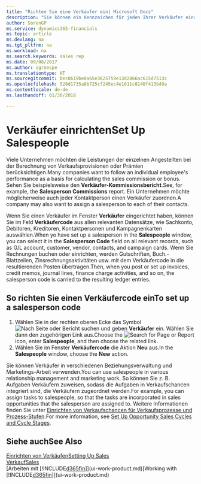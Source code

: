 ```yaml
---
title: "Richten Sie eine Verkäufer ein| Microsoft Docs"
description: "Sie können ein Kennzeichen für jeden Ihrer Verkäufer einrichten, damit Sie eine Einzelleistung verfolgen oder einen Kontakt zuordnen können."
author: SorenGP
ms.service: dynamics365-financials
ms.topic: article
ms.devlang: na
ms.tgt_pltfrm: na
ms.workload: na
ms.search.keywords: sales rep
ms.date: 09/08/2017
ms.author: sgroespe
ms.translationtype: HT
ms.sourcegitcommit: bec0619be0a65e3625759e13d2866ac615d7513c
ms.openlocfilehash: 528d1735a8b725cf245ec4e1611c8140f413b49a
ms.contentlocale: de-de
ms.lasthandoff: 01/30/2018

---
```

# <a name="set-up-salespeople"></a><span data-ttu-id="d077a-103">Verkäufer einrichten</span><span class="sxs-lookup"><span data-stu-id="d077a-103">Set Up Salespeople</span></span>
<span data-ttu-id="d077a-104">Viele Unternehmen möchten die Leistungen der einzelnen Angestellten bei der Berechnung von Verkaufsprovisionen oder Prämien berücksichtigen.</span><span class="sxs-lookup"><span data-stu-id="d077a-104">Many companies want to follow an individual employee's performance as a basis for calculating the sales commission or bonus.</span></span> <span data-ttu-id="d077a-105">Sehen Sie beispielsweise den **Verkäufer-Kommissionsbericht**.</span><span class="sxs-lookup"><span data-stu-id="d077a-105">See, for example, the **Salesperson Commissions** report.</span></span> <span data-ttu-id="d077a-106">Ein Unternehmen möchte möglicherweise auch jeder Kontaktperson einen Verkäufer zuordnen.</span><span class="sxs-lookup"><span data-stu-id="d077a-106">A company may also want to assign a salesperson to each of their contacts.</span></span>

<span data-ttu-id="d077a-107">Wenn Sie einen Verkäufer im Fenster **Verkäufer** eingerichtet haben, können Sie im Feld **Verkäufercode** aus allen relevanten Datensätze, wie Sachkonto, Debitoren, Kreditoren, Kontaktpersonen und Kampagnenkarten auswählen.</span><span class="sxs-lookup"><span data-stu-id="d077a-107">When yo have set up a salesperson in the **Salespeople** window, you can select it in the **Salesperson Code** field on all relevant records, such as G/L account, customer, vendor, contacts, and campaign cards.</span></span> <span data-ttu-id="d077a-108">Wenn Sie Rechnungen buchen oder einrichten, werden Gutschriften, Buch.-Blattzeilen, Zinsrechnungsaktivitäten usw. mit dem Verkäufercode in die resultierenden Posten übertragen.</span><span class="sxs-lookup"><span data-stu-id="d077a-108">Then, when you post or set up invoices, credit memos, journal lines, finance charge activities, and so on, the salesperson code is carried to the resulting ledger entries.</span></span>

## <a name="to-set-up-a-salesperson-code"></a><span data-ttu-id="d077a-109">So richten Sie einen Verkäufercode ein</span><span class="sxs-lookup"><span data-stu-id="d077a-109">To set up a salesperson code</span></span>
1. <span data-ttu-id="d077a-110">Wählen Sie in der rechten oberen Ecke das Symbol ![Nach Seite oder Bericht suchen](media/ui-search/search_small.png "Nach Seite oder Bericht suchen") und geben **Verkäufer** ein. Wählen Sie dann den zugehörigen Link aus.</span><span class="sxs-lookup"><span data-stu-id="d077a-110">Choose the ![Search for Page or Report](media/ui-search/search_small.png "Search for Page or Report icon") icon, enter **Salespeople**, and then choose the related link.</span></span>
2. <span data-ttu-id="d077a-111">Wählen Sie im Fenster **Verkäufercode** die Aktion **Neu** aus.</span><span class="sxs-lookup"><span data-stu-id="d077a-111">In the **Salespeople** window, choose the **New** action.</span></span>

<span data-ttu-id="d077a-112">Sie können Verkäufer in verschiedenen Beziehungsverwaltung und Marketings-Arbeit verwenden.</span><span class="sxs-lookup"><span data-stu-id="d077a-112">You can use salespeople in various relationship management and marketing work.</span></span> <span data-ttu-id="d077a-113">So können Sie z. B. Aufgaben Verkäufern zuweisen, sodass die Aufgaben in Verkaufschancen integriert sind, die Verkäufern zugeordnet werden.</span><span class="sxs-lookup"><span data-stu-id="d077a-113">For example, you can assign tasks to salespeople, so that the tasks are incorporated in sales opportunities that the salesperson are assigned to.</span></span> <span data-ttu-id="d077a-114">Weitere Informationen finden Sie unter [Einrichten von Verkaufschancen für Verkaufsprozesse und Prozess-Stufen](marketing-how-setup-opportunity-sales-cycles-stages.md).</span><span class="sxs-lookup"><span data-stu-id="d077a-114">For more information, see [Set Up Opportunity Sales Cycles and Cycle Stages](marketing-how-setup-opportunity-sales-cycles-stages.md).</span></span>

## <a name="see-also"></a><span data-ttu-id="d077a-115">Siehe auch</span><span class="sxs-lookup"><span data-stu-id="d077a-115">See Also</span></span>
[<span data-ttu-id="d077a-116">Einrichten von Verkäufen</span><span class="sxs-lookup"><span data-stu-id="d077a-116">Setting Up Sales</span></span>](sales-setup-sales.md)  
[<span data-ttu-id="d077a-117">Verkauf</span><span class="sxs-lookup"><span data-stu-id="d077a-117">Sales</span></span>](sales-manage-sales.md)  
<span data-ttu-id="d077a-118">[Arbeiten mit [!INCLUDE[d365fin](includes/d365fin_md.md)]](ui-work-product.md)</span><span class="sxs-lookup"><span data-stu-id="d077a-118">[Working with [!INCLUDE[d365fin](includes/d365fin_md.md)]](ui-work-product.md)</span></span>  

